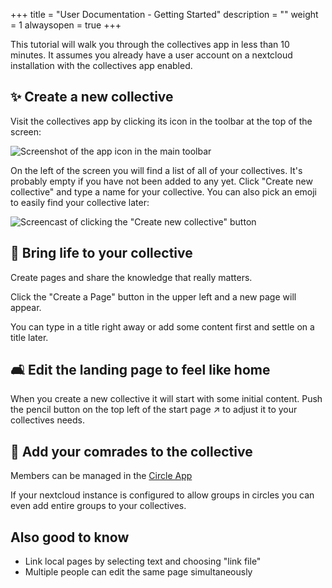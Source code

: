 +++
title = "User Documentation - Getting Started"
description = ""
weight = 1
alwaysopen = true
+++

This tutorial will walk you through the collectives app in less than 10
minutes.
It assumes you already have a user account on a nextcloud installation
with the collectives app enabled.

## ✨ Create a new collective

Visit the collectives app by clicking its icon in the toolbar at the top
of the screen:

![Screenshot of the app icon in the main toolbar](/images/apps.png)

On the left of the screen you will find a list of all of your
collectives.
It's probably empty if you have not been added to any yet.
Click "Create new collective" and type a name for your collective.
You can also pick an emoji to easily find your collective later:

![Screencast of clicking the "Create new collective" button](/images/create-collective.gif)


## 🌱 Bring life to your collective

Create pages and share the knowledge that really matters.

Click the "Create a Page" button in the upper left
and a new page will appear.

You can type in a title right away
or add some content first
and settle on a title later.

## 🛋️ Edit the landing page to feel like home

When you create a new collective it will start with some initial
content.
Push the pencil button on the top left of the start page ↗️
to adjust it to your collectives needs.

## 🐾 Add your comrades to the collective

Members can be managed in the [Circle App](https://apps.nextcloud.com/apps/circles)

If your nextcloud instance is configured to allow groups in circles
you can even add entire groups to your collectives.

## Also good to know

* Link local pages by selecting text and choosing "link file"
* Multiple people can edit the same page simultaneously
